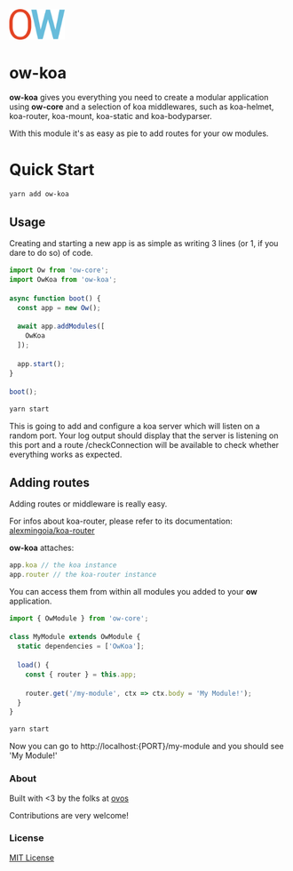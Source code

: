 <img src="ow-logo.png" width="100" />

# ow-koa

**ow-koa** gives you everything you need to create a modular application using **ow-core** and a selection of koa middlewares, such as koa-helmet, koa-router, koa-mount, koa-static and koa-bodyparser.

With this module it's as easy as pie to add routes for your ow modules.

# Quick Start

```bash
yarn add ow-koa
```

## Usage

Creating and starting a new app is as simple as writing 3 lines (or 1, if you dare to do so) of code.

```js
import Ow from 'ow-core';
import OwKoa from 'ow-koa';

async function boot() {
  const app = new Ow();

  await app.addModules([
    OwKoa
  ]);

  app.start();
}

boot();
```

```bash
yarn start
```

This is going to add and configure a koa server which will listen on a random port.
Your log output should display that the server is listening on this port and a route /checkConnection
will be available to check whether everything works as expected.


## Adding routes

Adding routes or middleware is really easy.

For infos about koa-router, please refer to its documentation: [alexmingoia/koa-router](https://github.com/alexmingoia/koa-router)

**ow-koa** attaches:

```js
app.koa // the koa instance
app.router // the koa-router instance
```

You can access them from within
all modules you added to your **ow** application. 

```js
import { OwModule } from 'ow-core';

class MyModule extends OwModule {
  static dependencies = ['OwKoa'];

  load() {
    const { router } = this.app;

    router.get('/my-module', ctx => ctx.body = 'My Module!');
  }
}
```

```bash
yarn start
```

Now you can go to http://localhost:{PORT}/my-module and you should see 'My Module!'

### About

Built with <3 by the folks at [ovos](https://ovos.at)

Contributions are very welcome!

### License

[MIT License](LICENSE)